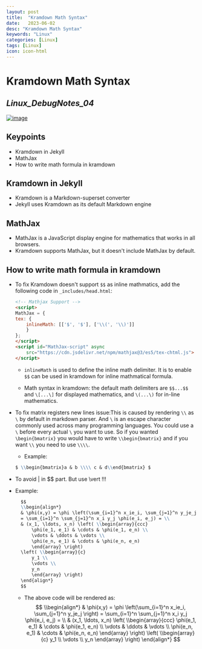 ```yaml
---
layout: post
title:  "Kramdown Math Syntax"
date:   2023-06-02
desc: "Kramdown Math Syntax"
keywords: "Linux"
categories: [Linux]
tags: [Linux]
icon: icon-html
---
```


# Kramdown Math Syntax
## _Linux_DebugNotes_04_

[![image](https://fossbytes.com/wp-content/uploads/2020/02/Ubuntu-18.04.4-release.jpg)](https://docs.mathjax.org/en/latest/web/start.html)

## Keypoints 
- Kramdown in Jekyll
- MathJax 
- How to write math formula in kramdown

## Kramdown in Jekyll
- Kramdown is a Markdown-superset converter
- Jekyll uses Kramdown as its default Markdown engine


## MathJax
- MathJax is a JavaScript display engine for mathematics that works in all browsers.
- Kramdown supports MathJax, but it doesn't include MathJax by default.

## How to write math formula in kramdown
- To fix Kramdown doesn't support `$$` as inline mathmatics, add the following code in `_includes/head.html`:
    ```html
    <!-- Mathjax Support -->
    <script>
    MathJax = {
    tex: {
        inlineMath: [['$', '$'], ['\\(', '\\)']]
        }
    };
    </script>
    <script id="MathJax-script" async
        src="https://cdn.jsdelivr.net/npm/mathjax@3/es5/tex-chtml.js">
    </script>
    ```
    - `inlineMath` is used to define the inline math delimiter. It is to enable `$$` can be used in kramdown for inline mathmatical formula.

  - Math syntax in kramdown: the default math delimiters are `$$...$$` and `\[...\]` for displayed mathematics, and `\(...\)` for in-line mathematics.
- To fix matrix registers new lines issue:This is caused by rendering `\\` as `\` by default in markdown parser. And `\` is an escape character commonly used across many programming languages. You could use a `\` before every actual `\` you want to use. So if you wanted `\begin{bmatrix}` you would have to write `\\begin{bmatrix}` and if you want `\\` you need to use `\\\\`.
    - Example:
    ```markdown
    $ \\begin{bmatrix}a & b \\\\ c & d\\end{bmatrix} $
    ```
- To avoid | in $$ part. But use \vert !!!
    
- Example:
  ```markdown
    $$
    \\begin{align*}
    & \phi(x,y) = \phi \left(\sum_{i=1}^n x_ie_i, \sum_{j=1}^n y_je_j \right)
    = \sum_{i=1}^n \sum_{j=1}^n x_i y_j \phi(e_i, e_j) = \\
    & (x_1, \ldots, x_n) \left( \\begin{array}{ccc}
        \phi(e_1, e_1) & \cdots & \phi(e_1, e_n) \\
        \vdots & \ddots & \vdots \\
        \phi(e_n, e_1) & \cdots & \phi(e_n, e_n)
        \end{array} \right)
    \left( \\begin{array}{c}
        y_1 \\
        \vdots \\
        y_n
        \end{array} \right)
    \end{align*}
    $$
    ```
    - The above code will be rendered as:
  $$
    \\begin{align*}
    & \phi(x,y) = \phi \left(\sum_{i=1}^n x_ie_i, \sum_{j=1}^n y_je_j \right)
    = \sum_{i=1}^n \sum_{j=1}^n x_i y_j \phi(e_i, e_j) = \\
    & (x_1, \ldots, x_n) \left( \\begin{array}{ccc}
        \phi(e_1, e_1) & \cdots & \phi(e_1, e_n) \\
        \vdots & \ddots & \vdots \\
        \phi(e_n, e_1) & \cdots & \phi(e_n, e_n)
        \end{array} \right)
    \left( \\begin{array}{c}
        y_1 \\
        \vdots \\
        y_n
        \end{array} \right)
    \end{align*}
    $$
    
